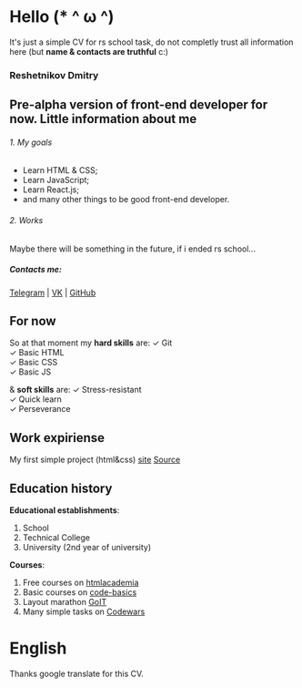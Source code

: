 Hello (* ^ ω ^)
===
It's just a simple CV for rs school task, do not completly trust all information here (but **name & contacts are truthful** c:)
### Reshetnikov Dmitry
Pre-alpha version of front-end developer for now.
Little information about me
----
###### 1. My goals
* Learn HTML & CSS;
* Learn JavaScript;
* Learn React.js;
* and many other things to be good front-end developer.

######  2. Works
Maybe there will be something in the future, if i ended rs school...

##### Contacts me:
[Telegram](t.me/road2grave) | [VK](vk.com/road2grave) | [GitHub](https://github.com/qHollow)

## For now
So at that moment my **hard skills** are:
✓ Git  
✓ Basic HTML  
✓ Basic CSS  
✓ Basic JS  

& **soft skills** are:
✓ Stress-resistant  
✓ Quick learn  
✓ Perseverance  

## Work expiriense
My first simple project (html&css) [site](https://admiring-poitras-de72bb.netlify.app/) [Source](https://github.com/qHollow/maraphonHTML)

## Education history
**Educational establishments**:
1. School
2. Technical College
3. University (2nd year of university)

**Courses**:
1. Free courses on [htmlacademia](http://htmlacademy.ru/)
2. Basic courses on [code-basics](https://ru.code-basics.com/)
3. Layout marathon [GoIT](https://goit.ua)
4. Many simple tasks on [Codewars](codewars.com)

# English
Thanks google translate for this CV.